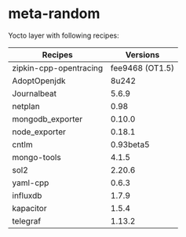 # meta-random
Yocto layer with following recipes:

| Recipes                | Versions
|------------------------|-----------------
| zipkin-cpp-opentracing | fee9468 (OT1.5)
| AdoptOpenjdk           | 8u242
| Journalbeat            | 5.6.9
| netplan                | 0.98
| mongodb_exporter       | 0.10.0
| node_exporter          | 0.18.1
| cntlm                  |  0.93beta5
| mongo-tools            | 4.1.5
| sol2                   | 2.20.6
| yaml-cpp               | 0.6.3
| influxdb               | 1.7.9
| kapacitor              | 1.5.4
| telegraf               | 1.13.2
